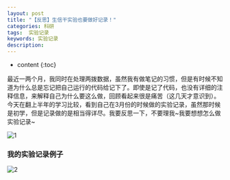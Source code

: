 ```yaml
---
layout: post
title: "【反思】生信干实验也要做好记录！"
categories: 科研
tags:  实验记录 
keywords: 实验记录
description: 
---
```


* content
{:toc}


最近一两个月，我同时在处理两拨数据，虽然我有做笔记的习惯，但是有时候不知道为什么总是忘记把自己运行的代码给记下了。即使是记了代码，也没有详细的注释信息，来解释自己为什么要这么做，回顾看起来很是痛苦（这几天才意识到）。今天在翻上半年的学习比较，看到自己在3月份的时候做的实验记录，虽然那时候是初学，但是记录做的是相当得详尽。我要反思一下，不要理我~我要想想怎么做实验记录~



![1](http://o7zaxp1i2.bkt.clouddn.com/%E5%BE%AE%E4%BF%A1%E6%88%AA%E5%9B%BE_20161130202025.png)

### 我的实验记录例子

![2](http://o7zaxp1i2.bkt.clouddn.com/%E3%80%90%E6%AF%8F%E6%97%A5%E4%B8%80%E7%94%9F%E4%BF%A1%E3%80%91%E7%94%B2%E5%9F%BA%E5%8C%96%E9%A1%B9%E7%9B%AE%E8%BF%9B%E8%A1%8C%E4%B8%AD.png)